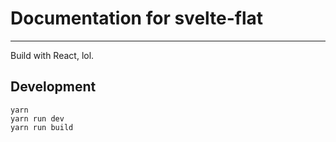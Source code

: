 # Documentation for svelte-flat
---

Build with React, lol.

## Development
```
yarn
yarn run dev
yarn run build
```